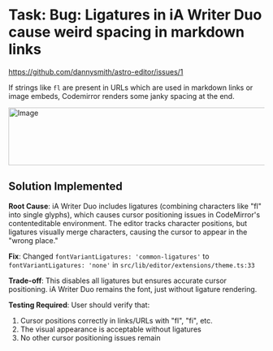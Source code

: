 # Task: Bug: Ligatures in iA Writer Duo cause weird spacing in markdown links

https://github.com/dannysmith/astro-editor/issues/1

If strings like `fl` are present in URLs which are used in markdown links or image embeds, Codemirror renders some janky spacing at the end.

<img width="575" height="114" alt="Image" src="https://github.com/user-attachments/assets/07cb2572-7927-440d-a6f0-05dd5c44fae7" />

## Solution Implemented

**Root Cause**: iA Writer Duo includes ligatures (combining characters like "fl" into single glyphs), which causes cursor positioning issues in CodeMirror's contenteditable environment. The editor tracks character positions, but ligatures visually merge characters, causing the cursor to appear in the "wrong place."

**Fix**: Changed `fontVariantLigatures: 'common-ligatures'` to `fontVariantLigatures: 'none'` in `src/lib/editor/extensions/theme.ts:33`

**Trade-off**: This disables all ligatures but ensures accurate cursor positioning. iA Writer Duo remains the font, just without ligature rendering.

**Testing Required**: User should verify that:
1. Cursor positions correctly in links/URLs with "fl", "fi", etc.
2. The visual appearance is acceptable without ligatures
3. No other cursor positioning issues remain
